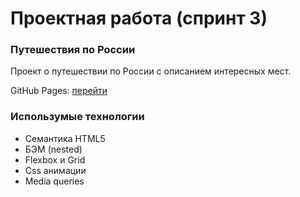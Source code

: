 # Проектная работа (спринт 3)

### Путешествия по России ###
Проект о путешествии по России с описанием интересных мест.

GitHub Pages: [перейти](https://temarazin.github.io/russian-travel/)

### Использумые технологии ###
* Семантика HTML5
* БЭМ (nested)
* Flexbox и Grid
* Css анимации
* Media queries
